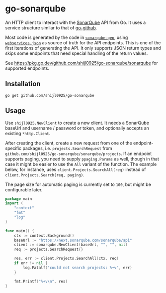 # go-sonarqube

An HTTP client to interact with the [SonarQube](https://next.sonarqube.com/sonarqube/) API from Go. It uses a service structure
similar to that of [go-github](https://github.com/google/go-github).

Most code is generated by the code in [`sonarqube-gen`](https://github.com/shijl0925/sonarqube-gen), using [`webservices.json`](https://next.sonarqube.com/sonarqube/api/webservices/list?include_internals=false)
as source of truth for the API endpoints. This is one of the first iterations of generating the API. It only supports
JSON return types and skips some endpoints that need special handling of the return values.

See https://pkg.go.dev/github.com/shijl0925/go-sonarqube/sonarqube for supported endpoints.

## Installation

```shell
go get github.com/shijl0925/go-sonarqube
```

## Usage

Use `shijl0925.NewClient` to create a new client. It needs a SonarQube baseUrl and username / password or token, and optionally accepts
an existing `*http.Client`.

After creating the client, create a new request from one of the endpoint-specific packages, i.e.
`projects.SearchRequest` from `github.com/shijl0925/go-sonarqube/sonarqube/projects`. If an endpoint supports paging,
you need to supply `ppaging.Params` as well, though in that case it might be easier to use the `All` variant of the
function. The example below, for instance, uses `client.Projects.SearchAll(req)` instead of `client.Projects.Search(req, paging)`.

The page size for automatic paging is currently set to `100`, but might be configurable later.

```go
package main
import (
	"context"
	"fmt"
	"log"
)

func main() {
	ctx := context.Background()
	baseUrl := "https://next.sonarqube.com/sonarqube/api"
	client := sonarqube.NewClient(baseUrl, "", "", nil)
    req := projects.SearchRequest{}

    res, err := client.Projects.SearchAll(ctx, req)
    if err != nil {
        log.Fatalf("could not search projects: %+v", err)
    }

    fmt.Printf("%+v\n", res)
}
```
